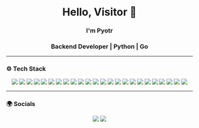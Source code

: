 <h1 align="center">Hello, Visitor 👋</h1>
<h3 align="center">I'm Pyotr</h3>
<h3 align="center"><b>Backend Developer | Python | Go</b></h3>

---

### ⚙️ Tech Stack
<p align="center">
  <!-- Основные языки -->
  <img src="https://img.shields.io/badge/Python-000000?style=for-the-badge&logo=python&logoColor=3776AB"/>
  <img src="https://img.shields.io/badge/Go-000000?style=for-the-badge&logo=go&logoColor=00ADD8"/>

  <!-- Фреймворки -->
  <img src="https://img.shields.io/badge/FastAPI-000000?style=for-the-badge&logo=fastapi&logoColor=009688"/>
  <img src="https://img.shields.io/badge/Gin-000000?style=for-the-badge&logo=go&logoColor=00ADD8"/>
  <img src="https://img.shields.io/badge/REST-000000?style=for-the-badge&logo=swagger&logoColor=FF6C37"/>
  <img src="https://img.shields.io/badge/gRPC-000000?style=for-the-badge&logo=google&logoColor=4285F4"/>

  <!-- БД -->
  <img src="https://img.shields.io/badge/PostgreSQL-000000?style=for-the-badge&logo=postgresql&logoColor=336791"/>
  <img src="https://img.shields.io/badge/MongoDB-000000?style=for-the-badge&logo=mongodb&logoColor=47A248"/>
  <img src="https://img.shields.io/badge/Redis-000000?style=for-the-badge&logo=redis&logoColor=DC382D"/>
  <img src="https://img.shields.io/badge/SQLAlchemy-000000?style=for-the-badge&logo=python&logoColor=FCA121"/>
  <img src="https://img.shields.io/badge/GORM-000000?style=for-the-badge&logo=go&logoColor=00ADD8"/>

  <!-- Message Brokers -->
  <img src="https://img.shields.io/badge/RabbitMQ-000000?style=for-the-badge&logo=rabbitmq&logoColor=FF6600"/>
  <img src="https://img.shields.io/badge/Kafka-000000?style=for-the-badge&logo=apachekafka&logoColor=231F20"/>
  <img src="https://img.shields.io/badge/Celery-000000?style=for-the-badge&logo=celery&logoColor=37814A"/>

  <!-- Observability & Logging -->
  <img src="https://img.shields.io/badge/Sentry-000000?style=for-the-badge&logo=sentry&logoColor=362D59"/>
  <img src="https://img.shields.io/badge/Elasticsearch-000000?style=for-the-badge&logo=elasticsearch&logoColor=005571"/>
  <img src="https://img.shields.io/badge/Prometheus-000000?style=for-the-badge&logo=prometheus&logoColor=E6522C"/>
  <img src="https://img.shields.io/badge/Grafana-000000?style=for-the-badge&logo=grafana&logoColor=F46800"/>
  <img src="https://img.shields.io/badge/Loki-000000?style=for-the-badge&logo=grafana&logoColor=00BFFF"/>

  <!-- DevOps -->
  <img src="https://img.shields.io/badge/Docker-000000?style=for-the-badge&logo=docker&logoColor=2496ED"/>
  <img src="https://img.shields.io/badge/Kubernetes-000000?style=for-the-badge&logo=kubernetes&logoColor=326CE5"/>
  <img src="https://img.shields.io/badge/Nginx-000000?style=for-the-badge&logo=nginx&logoColor=009639"/>
  <img src="https://img.shields.io/badge/Linux-000000?style=for-the-badge&logo=linux&logoColor=FCC624"/>
  <img src="https://img.shields.io/badge/Git-000000?style=for-the-badge&logo=git&logoColor=F05032"/>
</p>

---

### 🌍 Socials
<p align="center">
  <a href="mailto:pelyovinpyotr@gmail.com"><img src="https://img.shields.io/badge/Email-000000?style=for-the-badge&logo=gmail&logoColor=D14836"/></a>
  <a href="https://github.com/shengnaan"><img src="https://img.shields.io/badge/GitHub-000000?style=for-the-badge&logo=github&logoColor=white"/></a>
</p>
